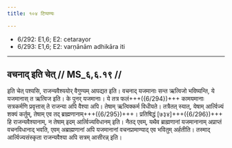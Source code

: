 ```yaml
---
title: १०४ टिप्पण्यः

---
```

- 6/292: E1,6; E2: cetarayor
- 6/293: E1,6; E2: varṇānām adhikāra iti

____________________________________________


## वचनाद् इति चेत् // MS_६,६.१९ //

इति चेत् पश्यसि, राजन्यवैश्ययोर् वैगुण्यम् आपद्यत इति। वचनाद् यजमानाः सन्त ऋत्विजो भविष्यन्ति, ये यजमानास् त ऋत्विज इति। के पुनर् यजमानाः। ये तत्र फलं+++({6/294})+++ कामयमानाः सत्रकर्मणि प्रवृत्तास् ते राजन्या अपि वैश्या अपि। तेषाम् ऋत्विक्कर्म विधीयते। तत्रैतत् स्यात्, येषाम् आर्त्विज्यं शक्यं कर्तुम्, तेषाम् एव तद् ब्राह्मणानाम्+++({6/295})+++। प्रतिषिद्धं [७३४]+++({6/296})+++ हि राजन्यवैश्यानाम्, न तेषाम् इदम् आर्त्विज्यविधानम् इति। नैतद् एवम्, यथैव ब्राह्मणानां यजमानानाम् अप्राप्तं वचनविधानाद् भवति, एवम् अब्राह्मणानां अपि यजमानानां वचनप्रामाण्याद् एव भवितुम् अर्हतीति। तस्माद् आर्त्विज्यसंस्कृता राजन्यवैश्या अपि सत्रम् आसीरन्न् इति।